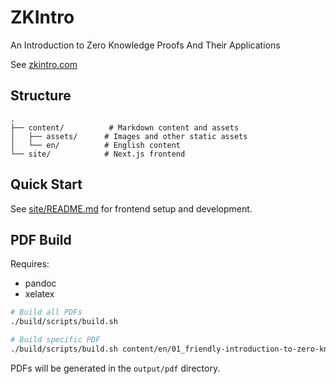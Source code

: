 # ZKIntro

An Introduction to Zero Knowledge Proofs And Their Applications

See [zkintro.com](https://zkintro.com)

## Structure

```
.
├── content/          # Markdown content and assets
│   ├── assets/      # Images and other static assets
│   └── en/          # English content
└── site/            # Next.js frontend
```

## Quick Start

See [site/README.md](site/README.md) for frontend setup and development.

## PDF Build

Requires:
- pandoc
- xelatex

```bash
# Build all PDFs
./build/scripts/build.sh

# Build specific PDF
./build/scripts/build.sh content/en/01_friendly-introduction-to-zero-knowledge.md
```

PDFs will be generated in the `output/pdf` directory.

